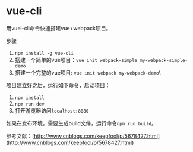 # vue-cli
用vuel-cli命令快速搭建vue+webpack项目。

步骤
1. ```npm install -g vue-cli```
2. 搭建一个简单的vue项目：```vue init webpack-simple my-webpack-simple-demo```
3. 搭建一个完整的vue项目: ```vue init webpack my-webpack-demo```\


项目建立好之后，运行如下命令，启动项目：
1. ```npm install```
2. ```npm run dev```
3. 打开游览器访问```localhost:8080```

如果在发布环境，需要生成build文件，运行命令```npm run build```。

参考文献：[http://www.cnblogs.com/keepfool/p/5678427.html](http://www.cnblogs.com/keepfool/p/5678427.html)